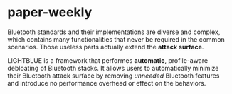 # paper-weekly
 
Bluetooth standards and their implementations are diverse and complex, which contains many functionalities that never be required in the common scenarios. Those useless parts actually extend the **attack surface**. 

LIGHTBLUE is a framework that performes **automatic**, profile-aware debloating of Bluetooth stacks. It allows users to automatically minimize
their Bluetooth attack surface by removing *unneeded* Bluetooth features and introduce no performance overhead or effect on the behaviors.